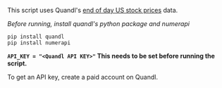 This script uses Quandl's [end of day US stock prices](https://www.quandl.com/data/EOD-End-of-Day-US-Stock-Prices/) data. 

*Before running, install quandl's python package and numerapi*

```
pip install quandl
pip install numerapi
```

**`API_KEY = "<Quandl API KEY>"` This needs to be set before running the script.**

To get an API key, create a paid account on Quandl.
